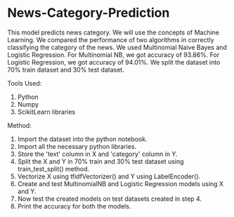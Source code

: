 # News-Category-Prediction
This model predicts news category. We will use the concepts of Machine Learning. We compared the performance of two algorithms in correctly classifying the category of the news. We used Multinomial Naive Bayes and Logistic Regression. For Multinomial NB, we got accuracy of 93.86%. For Logistic Regression, we got accuracy of 94.01%. We split the dataset into 70% train dataset and 30% test dataset.

Tools Used:
1. Python
2. Numpy
3. ScikitLearn libraries

Method:
1. Import the dataset into the python notebook.
2. Import all the necessary python libraries.
3. Store the 'text' column in X and 'category' column in Y.
4. Split the X and Y in 70% train and 30% test dataset using train_test_split() method.
5. Vectorize X using tfidfVectorizer() and Y using LabelEncoder().
6. Create and test MultinomialNB and Logistic Regression models using X and Y.
7. Now test the created models on test datasets created in step 4.
8. Print the accuracy for both the models.
